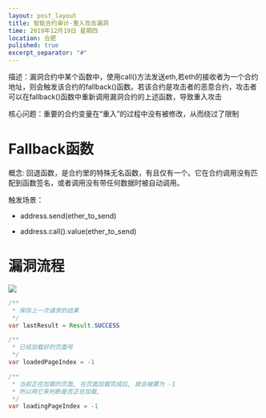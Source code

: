 ```yaml
---
layout: post_layout
title: 智能合约审计-重入攻击漏洞
time: 2019年12月19日 星期四
location: 合肥
pulished: true
excerpt_separator: "#"
---
```


描述：漏洞合约中某个函数中，使用call()方法发送eth,若eth的接收者为一个合约地址，则会触发该合约的fallback()函数。若该合约是攻击者的恶意合约，攻击者可以在fallback()函数中重新调用漏洞合约的上述函数，导致重入攻击

核心问题：重要的合约变量在“重入”的过程中没有被修改，从而绕过了限制

# Fallback函数

概念:
    回退函数，是合约里的特殊无名函数，有且仅有一个。它在合约调用没有匹配到函数签名，或者调用没有带任何数据时被自动调用。

触发场景：

- address.send(ether_to_send)
   
- address.call().value(ether_to_send)
    
# 漏洞流程
![](/assert/demo/chongru.png)

```java
/**
 * 保存上一次请求的结果
 */
var lastResult = Result.SUCCESS

/**
 * 已经加载好的页面号
 */
var loadedPageIndex = -1

/**
 * 当前正在加载的页面, 在页面加载完成后, 就会被置为 -1
 * 所以用它来判断是否正在加载,
 */
var loadingPageIndex = -1
```
